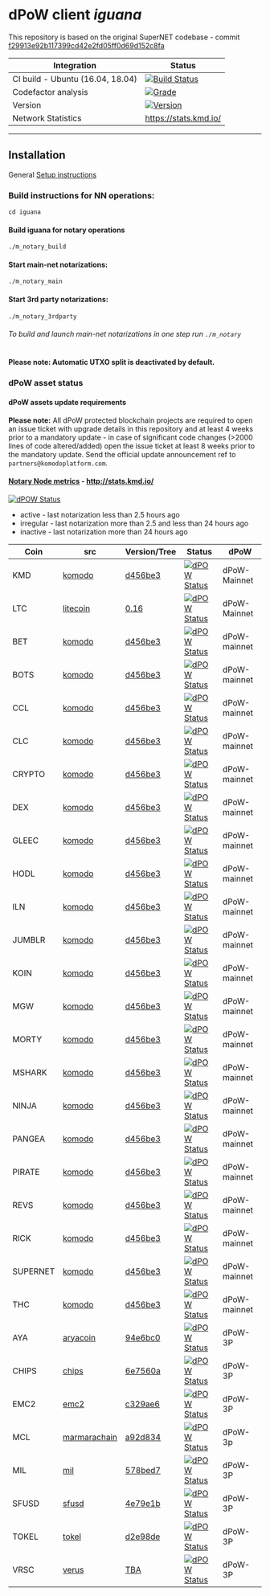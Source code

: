 # dPoW client _iguana_

This repository is based on the original SuperNET codebase - commit [f29913e92b117399cd42e2fd05ff0d69d152c8fa](https://github.com/ca333/SuperNET/commit/f29913e92b117399cd42e2fd05ff0d69d152c8fa)

Integration | Status 
-------------|------
CI build - Ubuntu (16.04, 18.04) | [![Build Status](https://github.com/komodoplatform/dpow/workflows/CI/badge.svg?maxAge=60)](https://github.com/KomodoPlatform/dPoW/actions)
Codefactor analysis | [![Grade](https://img.shields.io/codefactor/grade/github/komodoplatform/dpow)](https://www.codefactor.io/repository/github/komodoplatform/dpow)
Version | [![Version](https://img.shields.io/github/v/release/komodoplatform/dPoW)](https://github.com/KomodoPlatform/dPoW/releases)
Network Statistics | https://stats.kmd.io/

---


## Installation 

General [Setup instructions](https://docs.komodoplatform.com/notary/setup-Komodo-Notary-Node.html#setup-komodo-notary-node)

### Build instructions for NN operations:


`cd iguana`

#### Build iguana for notary operations
`./m_notary_build`

#### Start main-net notarizations:
`./m_notary_main`

#### Start 3rd party notarizations:
`./m_notary_3rdparty`


###### To build and launch main-net notarizations in one step run `./m_notary`

#

**Please note: Automatic UTXO split is deactivated by default.**

### dPoW asset status

#### dPoW assets update requirements

**Please note:** All dPoW protected blockchain projects are required to open an issue ticket with upgrade details in this repository and at least 4 weeks prior to a mandatory update - in case of significant code changes (>2000 lines of code altered/added) open the issue ticket at least 8 weeks prior to the mandatory update. Send the official update announcement ref to `partners@komodoplatform.com`.

#### [Notary Node metrics](http://stats.kmd.io/) - http://stats.kmd.io/

[![dPOW Status](https://badges.komodo.live/svg/date_badge.svg?maxAge=60)](https://komodostats.com)
* active - last notarization less than 2.5 hours ago
* irregular - last notarization more than 2.5 and less than 24 hours ago
* inactive - last notarization more than 24 hours ago

Coin | src | Version/Tree | Status | dPoW 
--------|------|---|------|------
KMD | [komodo](https://github.com/komodoplatform/komodo) | [d456be3](https://github.com/KomodoPlatform/komodo/tree/d456be35acd1f8584e1e4f971aea27bd0644d5c5) | [![dPOW Status](https://badges.komodo.live/svg/KMD_badge.svg?maxAge=60)](https://komodostats.com) | dPoW-Mainnet
LTC | [litecoin](https://github.com/litecoin-project/litecoin) | [0.16](https://github.com/litecoin-project/litecoin/tree/69fce744115a7d2889ff1b90e89582b83de405ad) | [![dPOW Status](https://badges.komodo.live/svg/KMD_badge.svg?maxAge=60)](https://komodostats.com) | dPoW-Mainnet
BET | [komodo](https://github.com/komodoplatform/komodo) | [d456be3](https://github.com/KomodoPlatform/komodo/tree/d456be35acd1f8584e1e4f971aea27bd0644d5c5) | [![dPOW Status](https://badges.komodo.live/svg/BET_badge.svg?maxAge=60)](https://komodostats.com) | dPoW-mainnet
BOTS | [komodo](https://github.com/komodoplatform/komodo) | [d456be3](https://github.com/KomodoPlatform/komodo/tree/d456be35acd1f8584e1e4f971aea27bd0644d5c5) | [![dPOW Status](https://badges.komodo.live/svg/BOTS_badge.svg?maxAge=60)](https://komodostats.com) | dPoW-mainnet
CCL | [komodo](https://github.com/komodoplatform/komodo) | [d456be3](https://github.com/KomodoPlatform/komodo/tree/d456be35acd1f8584e1e4f971aea27bd0644d5c5) | [![dPOW Status](https://badges.komodo.live/svg/CCL_badge.svg?maxAge=60)](https://komodostats.com) | dPoW-mainnet
CLC | [komodo](https://github.com/komodoplatform/komodo) | [d456be3](https://github.com/KomodoPlatform/komodo/tree/d456be35acd1f8584e1e4f971aea27bd0644d5c5) | [![dPOW Status](https://badges.komodo.live/svg/CLC_badge.svg?maxAge=60)](https://komodostats.com) | dPoW-mainnet
CRYPTO | [komodo](https://github.com/komodoplatform/komodo) | [d456be3](https://github.com/KomodoPlatform/komodo/tree/d456be35acd1f8584e1e4f971aea27bd0644d5c5) | [![dPOW Status](https://badges.komodo.live/svg/CRYPTO_badge.svg?maxAge=60)](https://komodostats.com) | dPoW-mainnet
DEX | [komodo](https://github.com/komodoplatform/komodo) | [d456be3](https://github.com/KomodoPlatform/komodo/tree/d456be35acd1f8584e1e4f971aea27bd0644d5c5) | [![dPOW Status](https://badges.komodo.live/svg/DEX_badge.svg?maxAge=60)](https://komodostats.com) | dPoW-mainnet
GLEEC | [komodo](https://github.com/komodoplatform/komodo) | [d456be3](https://github.com/KomodoPlatform/komodo/tree/d456be35acd1f8584e1e4f971aea27bd0644d5c5) | [![dPOW Status](https://badges.komodo.live/svg/GLEEC_badge.svg?maxAge=60)](https://komodostats.com) | dPoW-mainnet
HODL | [komodo](https://github.com/komodoplatform/komodo) | [d456be3](https://github.com/KomodoPlatform/komodo/tree/d456be35acd1f8584e1e4f971aea27bd0644d5c5) | [![dPOW Status](https://badges.komodo.live/svg/HODL_badge.svg?maxAge=60)](https://komodostats.com) | dPoW-mainnet
ILN | [komodo](https://github.com/komodoplatform/komodo) | [d456be3](https://github.com/KomodoPlatform/komodo/tree/d456be35acd1f8584e1e4f971aea27bd0644d5c5) | [![dPOW Status](https://badges.komodo.live/svg/ILN_badge.svg?maxAge=60)](https://komodostats.com) | dPoW-mainnet
JUMBLR | [komodo](https://github.com/komodoplatform/komodo) | [d456be3](https://github.com/KomodoPlatform/komodo/tree/d456be35acd1f8584e1e4f971aea27bd0644d5c5) | [![dPOW Status](https://badges.komodo.live/svg/JUMBLR_badge.svg?maxAge=60)](https://komodostats.com) | dPoW-mainnet
KOIN | [komodo](https://github.com/komodoplatform/komodo) | [d456be3](https://github.com/KomodoPlatform/komodo/tree/d456be35acd1f8584e1e4f971aea27bd0644d5c5) | [![dPOW Status](https://badges.komodo.live/svg/KOIN_badge.svg?maxAge=60)](https://komodostats.com) | dPoW-mainnet
MGW | [komodo](https://github.com/komodoplatform/komodo) | [d456be3](https://github.com/KomodoPlatform/komodo/tree/d456be35acd1f8584e1e4f971aea27bd0644d5c5) | [![dPOW Status](https://badges.komodo.live/svg/MGW_badge.svg?maxAge=60)](https://komodostats.com) | dPoW-mainnet
MORTY | [komodo](https://github.com/komodoplatform/komodo) | [d456be3](https://github.com/KomodoPlatform/komodo/tree/d456be35acd1f8584e1e4f971aea27bd0644d5c5) | [![dPOW Status](https://badges.komodo.live/svg/MORTY_badge.svg?maxAge=60)](https://komodostats.com) | dPoW-mainnet
MSHARK | [komodo](https://github.com/komodoplatform/komodo) | [d456be3](https://github.com/KomodoPlatform/komodo/tree/d456be35acd1f8584e1e4f971aea27bd0644d5c5) | [![dPOW Status](https://badges.komodo.live/svg/MSHARK_badge.svg?maxAge=60)](https://komodostats.com) | dPoW-mainnet
NINJA | [komodo](https://github.com/komodoplatform/komodo) | [d456be3](https://github.com/KomodoPlatform/komodo/tree/d456be35acd1f8584e1e4f971aea27bd0644d5c5) | [![dPOW Status](https://badges.komodo.live/svg/NINJA_badge.svg?maxAge=60)](https://komodostats.com) | dPoW-mainnet
PANGEA | [komodo](https://github.com/komodoplatform/komodo) | [d456be3](https://github.com/KomodoPlatform/komodo/tree/d456be35acd1f8584e1e4f971aea27bd0644d5c5) | [![dPOW Status](https://badges.komodo.live/svg/PANGEA_badge.svg?maxAge=60)](https://komodostats.com) | dPoW-mainnet
PIRATE | [komodo](https://github.com/komodoplatform/komodo) | [d456be3](https://github.com/KomodoPlatform/komodo/tree/d456be35acd1f8584e1e4f971aea27bd0644d5c5) | [![dPOW Status](https://badges.komodo.live/svg/PIRATE_badge.svg?maxAge=60)](https://komodostats.com) | dPoW-mainnet
REVS | [komodo](https://github.com/komodoplatform/komodo) | [d456be3](https://github.com/KomodoPlatform/komodo/tree/d456be35acd1f8584e1e4f971aea27bd0644d5c5) | [![dPOW Status](https://badges.komodo.live/svg/REVS_badge.svg?maxAge=60)](https://komodostats.com) | dPoW-mainnet
RICK | [komodo](https://github.com/komodoplatform/komodo) | [d456be3](https://github.com/KomodoPlatform/komodo/tree/d456be35acd1f8584e1e4f971aea27bd0644d5c5) | [![dPOW Status](https://badges.komodo.live/svg/RICK_badge.svg?maxAge=60)](https://komodostats.com) | dPoW-mainnet
SUPERNET | [komodo](https://github.com/komodoplatform/komodo) | [d456be3](https://github.com/KomodoPlatform/komodo/tree/d456be35acd1f8584e1e4f971aea27bd0644d5c5) | [![dPOW Status](https://badges.komodo.live/svg/SUPERNET_badge.svg?maxAge=60)](https://komodostats.com) | dPoW-mainnet
THC | [komodo](https://github.com/komodoplatform/komodo) | [d456be3](https://github.com/KomodoPlatform/komodo/tree/d456be35acd1f8584e1e4f971aea27bd0644d5c5) | [![dPOW Status](https://badges.komodo.live/svg/THC_badge.svg?maxAge=60)](https://komodostats.com) | dPoW-mainnet
AYA | [aryacoin](https://github.com/KomodoPlatform/AYAv2) | [94e6bc0](https://github.com/KomodoPlatform/AYAv2/tree/94e6bc000c77401ac1b36f27a43d391984e81ac3) | [![dPOW Status](https://badges.komodo.live/svg/AYA_badge.svg?maxAge=60)](https://komodostats.com) | dPoW-3P
CHIPS | [chips](https://github.com/chips-blockchain/chips) | [6e7560a](https://github.com/chips-blockchain/chips/tree/6e7560a69975d4419b3e36c817cdba6401bc8aed) | [![dPOW Status](https://badges.komodo.live/svg/CHIPS_badge.svg?maxAge=60)](https://komodostats.com) | dPoW-3P
EMC2 | [emc2](https://github.com/emc2foundation/einsteinium) | [c329ae6](https://github.com/emc2foundation/einsteinium/tree/c329ae64397bea743054d06b779bb4cbfdcdd25f) | [![dPOW Status](https://badges.komodo.live/svg/EMC2_badge.svg?maxAge=60)](https://komodostats.com) | dPoW-3P
MCL | [marmarachain](https://github.com/marmarachain/marmara) | [a92d834](https://github.com/marmarachain/marmara/tree/a92d8344d3c545b2641a1e04479c90d19588abe7) | [![dPOW Status](https://badges.komodo.live/svg/MCL_badge.svg?maxAge=60)](https://komodostats.com) | dPoW-3p
MIL | [mil](https://github.com/emc2foundation/mil) | [578bed7](https://github.com/emc2foundation/mil/tree/578bed7f403c4d4a16561317d356202ca60c605f) | [![dPOW Status](https://badges.komodo.live/svg/MIL_badge.svg?maxAge=60)](https://komodostats.com) | dPoW-3P
SFUSD | [sfusd](https://github.com/pbcllc/sfusd-core) | [4e79e1b](https://github.com/pbcllc/sfusd-core/commit/4e79e1bbf9faa5305ed1091e863ef081c9272a8e) | [![dPOW Status](https://badges.komodo.live/svg/SFUSD_badge.svg?maxAge=60)](https://komodostats.com) | dPoW-3P
TOKEL | [tokel](https://github.com/TokelPlatform/tokel) | [d2e98de](https://github.com/TokelPlatform/tokel/commit/d2e98de9d1ac6e26c20d540d5a8d7a493e2cf5fd) | [![dPOW Status](https://badges.komodo.live/svg/TOKEL_badge.svg?maxAge=60)](https://komodostats.com) | dPoW-3P
VRSC | [verus](https://github.com/VerusCoin/VerusCoin) | [TBA]() | [![dPOW Status](https://badges.komodo.live/svg/VRSC_badge.svg?maxAge=60)](https://komodostats.com) | dPoW-3P
